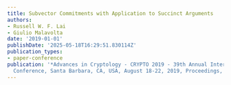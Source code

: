 ```yaml
---
title: Subvector Commitments with Application to Succinct Arguments
authors:
- Russell W. F. Lai
- Giulio Malavolta
date: '2019-01-01'
publishDate: '2025-05-18T16:29:51.830114Z'
publication_types:
- paper-conference
publication: '*Advances in Cryptology - CRYPTO 2019 - 39th Annual International Cryptology
  Conference, Santa Barbara, CA, USA, August 18-22, 2019, Proceedings, Part I*'
---
```

